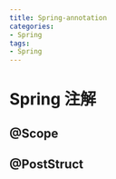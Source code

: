 ```yaml
---
title: Spring-annotation
categories:
- Spring
tags: 
- Spring
---
```


# Spring 注解

## @Scope

## @PostStruct




